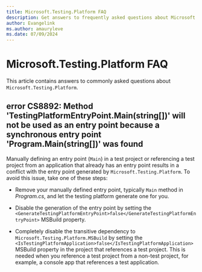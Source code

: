 ```yaml
---
title: Microsoft.Testing.Platform FAQ
description: Get answers to frequently asked questions about Microsoft.Testing.Platform.
author: Evangelink
ms.author: amauryleve
ms.date: 07/09/2024
---
```


# Microsoft.Testing.Platform FAQ

This article contains answers to commonly asked questions about `Microsoft.Testing.Platform`.

## error CS8892: Method 'TestingPlatformEntryPoint.Main(string[])' will not be used as an entry point because a synchronous entry point 'Program.Main(string[])' was found

Manually defining an entry point (`Main`) in a test project or referencing a test project from an application that already has an entry point results in a conflict with the entry point generated by `Microsoft.Testing.Platform`. To avoid this issue, take one of these steps:

- Remove your manually defined entry point, typically `Main` method in _Program.cs_, and let the testing platform generate one for you.

- Disable the generation of the entry point by setting the `<GenerateTestingPlatformEntryPoint>false</GenerateTestingPlatformEntryPoint>` MSBuild property.

- Completely disable the transitive dependency to `Microsoft.Testing.Platform.MSBuild` by setting the `<IsTestingPlatformApplication>false</IsTestingPlatformApplication>` MSBuild property in the project that references a test project. This is needed when you reference a test project from a non-test project, for example, a console app that references a test application.
